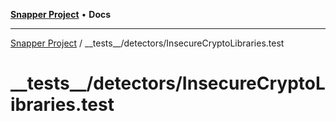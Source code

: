 [**Snapper Project**](../../../README.md) • **Docs**

***

[Snapper Project](../../../README.md) / \_\_tests\_\_/detectors/InsecureCryptoLibraries.test

# \_\_tests\_\_/detectors/InsecureCryptoLibraries.test
